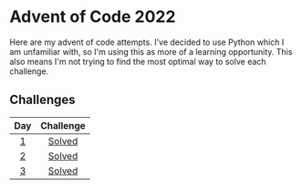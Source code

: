 # Advent of Code 2022

Here are my advent of code attempts. I've decided to use Python which I am unfamiliar with, so I'm using this as more of a learning opportunity. This also means I'm not trying to find the most optimal way to solve each challenge.

## Challenges

| Day       | Challenge              |
|:---------:|:----------------------:|
| [1](day1) | [Solved](day1/day1.py) |
| [2](day2) | [Solved](day2/day2.py) |
| [3](day3) | [Solved](day3/day3.py) |
